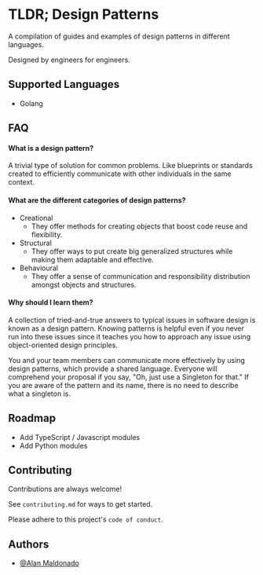 # TLDR; Design Patterns

A compilation of guides and examples of design patterns in different languages.

Designed by engineers for engineers.

## Supported Languages

- Golang

## FAQ

#### What is a design pattern?

A trivial type of solution for common problems. Like blueprints or standards created to efficiently communicate with other individuals in the same context.

#### What are the different categories of design patterns?

- Creational
  - They offer methods for creating objects that boost code reuse and flexibility.
- Structural
  - They offer ways to put create big generalized structures while making them adaptable and effective.
- Behavioural
  - They offer a sense of communication and responsibility distribution amongst objects and structures.

#### Why should I learn them?

A collection of tried-and-true answers to typical issues in software design is known as a design pattern. Knowing patterns is helpful even if you never run into these issues since it teaches you how to approach any issue using object-oriented design principles.

You and your team members can communicate more effectively by using design patterns, which provide a shared language. Everyone will comprehend your proposal if you say, "Oh, just use a Singleton for that." If you are aware of the pattern and its name, there is no need to describe what a singleton is.

## Roadmap

- Add TypeScript / Javascript modules
- Add Python modules

## Contributing

Contributions are always welcome!

See `contributing.md` for ways to get started.

Please adhere to this project's `code of conduct`.

## Authors

- [@Alan Maldonado](https://www.github.com/n3m)
